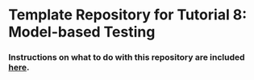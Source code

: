 # Template Repository for Tutorial 8: Model-based Testing

### Instructions on what to do with this repository are included [here](https://github.com/McGill-ECSE429-Fall2021/tutorials-public/wiki/Tutorial-8:-Model-Based-Testing). 